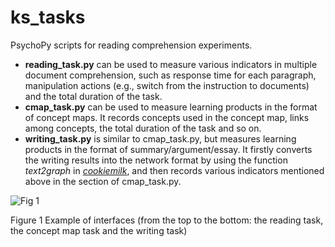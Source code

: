 # ks_tasks
PsychoPy scripts for reading comprehension experiments.
- **reading_task.py** can be used to measure various indicators in multiple document comprehension, such as response time for each paragraph, manipulation actions (e.g., switch from the instruction to documents) and the total duration of the task.
- **cmap_task.py** can be used to measure learning products in the format of concept maps. It records concepts used in the concept map, links among concepts, the total duration of the task and so on.
- **writing_task.py** is similar to cmap_task.py, but measures learning products in the format of summary/argument/essay. It firstly converts the writing results into the network format by using the function *text2graph* in [*cookiemilk*](https://github.com/weiziqianpsych/cookiemilk), and then records various indicators mentioned above in the section of cmap_task.py.

![Fig 1](https://github.com/weiziqianpsych/ks_tasks/interfaces_screenshot.png)

Figure 1 Example of interfaces (from the top to the bottom: the reading task, the concept map task and the writing task)
